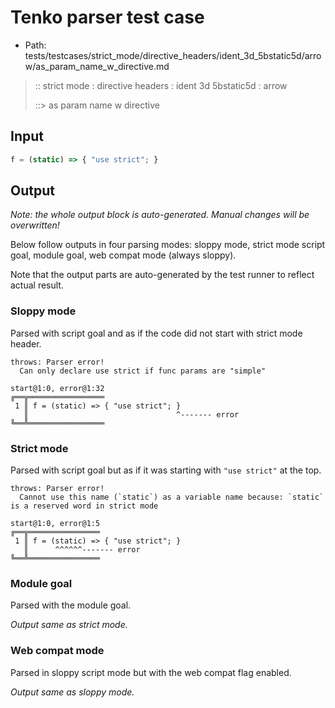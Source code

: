 # Tenko parser test case

- Path: tests/testcases/strict_mode/directive_headers/ident_3d_5bstatic5d/arrow/as_param_name_w_directive.md

> :: strict mode : directive headers : ident 3d 5bstatic5d : arrow
>
> ::> as param name w directive

## Input


`````js
f = (static) => { "use strict"; }
`````

## Output

_Note: the whole output block is auto-generated. Manual changes will be overwritten!_

Below follow outputs in four parsing modes: sloppy mode, strict mode script goal, module goal, web compat mode (always sloppy).

Note that the output parts are auto-generated by the test runner to reflect actual result.

### Sloppy mode

Parsed with script goal and as if the code did not start with strict mode header.

`````
throws: Parser error!
  Can only declare use strict if func params are "simple"

start@1:0, error@1:32
╔══╦═════════════════
 1 ║ f = (static) => { "use strict"; }
   ║                                 ^------- error
╚══╩═════════════════

`````

### Strict mode

Parsed with script goal but as if it was starting with `"use strict"` at the top.

`````
throws: Parser error!
  Cannot use this name (`static`) as a variable name because: `static` is a reserved word in strict mode

start@1:0, error@1:5
╔══╦════════════════
 1 ║ f = (static) => { "use strict"; }
   ║      ^^^^^^------- error
╚══╩════════════════

`````


### Module goal

Parsed with the module goal.

_Output same as strict mode._

### Web compat mode

Parsed in sloppy script mode but with the web compat flag enabled.

_Output same as sloppy mode._
